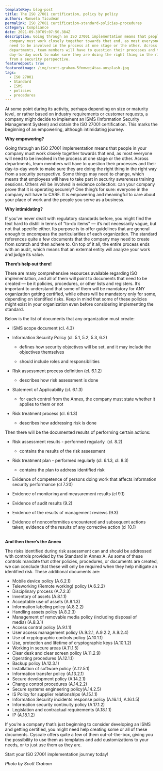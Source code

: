 ```yaml
---
templateKey: blog-post
title: The ISO 27001 certification, policy by policy
authors: Manuela Ticudean
permalink: ISO 27001 certification-standard-policies-procedures
category: Compliance
date: 2021-09-30T09:07:50.384Z
description: Going through an ISO 27001 implementation means that people in your
  company must work closely together towards that end, as most everyone will
  need to be involved in the process at one stage or the other. Across
  departments, team members will have to question their processes and their
  day-to-day work to make sure they are doing the right thing in the right way
  from a security perspective.
featuredpost: true
featuredimage: /img/scott-graham-5fnmwej4taa-unsplash.jpg
tags:
  - ISO 27001
  - Standard
  - ISMS
  - policies
  - procedures
---
```

<!--StartFragment-->

At some point during its activity, perhaps depending on size or maturity level, or rather based on industry requirements or customer requests, a company might decide to implement an ISMS (Information Security Management System) and obtain the ISO 27001 certification. This marks the beginning of an empowering, although intimidating journey.

**Why empowering?**

Going through an ISO 27001 implementation means that people in your company must work closely together towards that end, as most everyone will need to be involved in the process at one stage or the other. Across departments, team members will have to question their processes and their day-to-day work to make sure they are doing the right thing in the right way from a security perspective. Some things may need to change, which means that employees will have to take part in security awareness training sessions. Others will be involved in evidence collection: can your company prove that it is operating securely? One thing’s for sure: everyone in the company will have to CARE. It is empowering and meaningful to care about your place of work and the people you serve as a business.

**Why intimidating?**

If you’ve never dealt with regulatory standards before, you might find the text hard to distill in terms of “to-do items" — it’s not necessarily vague, but not that specific either. Its purpose is to offer guidelines that are general enough to encompass the particularities of each organization. The standard references quite a few documents that the company may need to create from scratch and then adhere to. On top of it all, the entire process ends with an audit, which means that an external entity will analyze your work and judge its value.

**There’s help out there!**

There are many comprehensive resources available regarding ISO implementation, and all of them will point to documents that need to be created — be it policies, procedures, or other lists and registers. It’s important to understand that some of them will be mandatory for ANY organization getting certified, while others will be mandatory only for some, depending on identified risks. Keep in mind that some of these policies might exist in your organization even before considering implementing the standard.

Below is the list of documents that any organization must create:

* ISMS scope document (cl. 4.3) 
* Information Security Policy (cl. 5.1, 5.2, 5.3, 6.2) 

  * defines how security objectives will be set, and it may include the objectives themselves 

  * should include roles and responsibilities
* Risk assessment process definition (cl. 6.1.2) 

  * describes how risk assessment is done
* Statement of Applicability (cl. 6.1.3)

  * for each control from the Annex, the company must state whether it applies to them or not
* Risk treatment process (cl. 6.1.3)

  * describes how addressing risk is done

Then there will be the documented results of performing certain actions:

* Risk assessment results - performed regularly  (cl. 8.2) 

  * contains the results of the risk assessment
* Risk treatment plan - performed regularly (cl. 6.1.3, cl. 8.3)

  * contains the plan to address identified risk
* Evidence of competence of persons doing work that affects information security performance (cl 7.20)
* Evidence of monitoring and measurement results (cl 9.1)
* Evidence of audit results (9.2)
* Evidence of the results of management reviews (9.3)
* Evidence of nonconformities encountered and subsequent actions taken; evidence of the results of any corrective action (cl 10.1)

\
**And then there’s the Annex**

The risks identified during risk assessment can and should be addressed with controls provided by the Standard in  Annex A. As some of these controls mandate that other policies, procedures, or documents are created, we can conclude that these will only be required when they help mitigate an identified risk. These additional documents are:

* Mobile device policy (A.6.2.1)
* Teleworking (Remote working) policy (A.6.2.2)
* Disciplinary process (A.7.2.3)
* Inventory of assets (A.8.1.1)
* Acceptable use of assets (A.8.1.3)
* Information labeling policy (A.8.2.2)
* Handling assets policy (A.8.2.3)
* Management of removable media policy (including disposal of media) (A.8.3.1) 
* Access control policy (A.9.1.1)
* User access management policy (A.9.2.1, A.9.2.2, A.9.2.4)
* Use of cryptographic controls policy (A.10.1.1)
* Use, protection and lifetime of cryptographic keys (A.10.1.2)
* Working in secure areas (A.11.1.5)
* Clear desk and clear screen policy (A.11.2.9)
* Operating procedures (A.12.1.1)
* Backup policy (A.12.3.1)
* Installation of software policy (A.12.5.1)
* Information transfer policy (A.13.2.1)
* Secure development policy (A.14.2.1)
* Change control procedures (A.14.2.2)
* Secure systems engineering policy(A.14.2.5)
* IS Policy for supplier relationships (A.15.1.1)
* Information Security incidents response policy (A.16.1.1, A.16.1.5)
* Information security continuity policy (A.17.1.2)
* Legislation and contractual requirements (A.18.1.1)
* IP (A.18.1.2)

If you’re a company that’s just beginning to consider developing an ISMS and getting certified, you might need help creating some or all of these documents. Cyscale offers quite a few of them out-of-the-box, giving you the possibility to use them as templates and add customizations to your needs, or to just use them as they are.

Start your ISO 27001 implementation journey today!

*Photo by Scott Graham*

<!--EndFragment-->